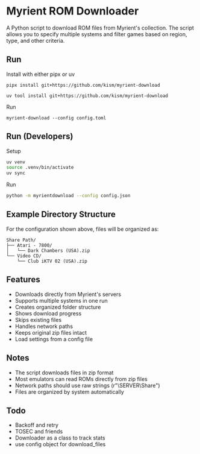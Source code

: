 # Myrient ROM Downloader

A Python script to download ROM files from Myrient's collection. The script allows you to specify multiple systems and filter games based on region, type, and other criteria.

## Run

Install with either pipx or uv

`pipx install git+https://github.com/kism/myrient-download`

`uv tool install git+https://github.com/kism/myrient-download`

Run

`myrient-download --config config.toml`

## Run (Developers)

Setup

```bash
uv venv
source .venv/bin/activate
uv sync
```

Run

```bash
python -m myrientdownload --config config.json
```

## Example Directory Structure

For the configuration shown above, files will be organized as:

```text
Share Path/
├── Atari - 7800/
│   └── Dark Chambers (USA).zip
└── Video CD/
    └── Club iKTV 02 (USA).zip
```

## Features

- Downloads directly from Myrient's servers
- Supports multiple systems in one run
- Creates organized folder structure
- Shows download progress
- Skips existing files
- Handles network paths
- Keeps original zip files intact
- Load settings from a config file

## Notes

- The script downloads files in zip format
- Most emulators can read ROMs directly from zip files
- Network paths should use raw strings (r"\\SERVER\Share")
- Files are organized by system automatically

## Todo

- Backoff and retry
- TOSEC and friends
- Downloader as a class to track stats
- use config object for download_files
